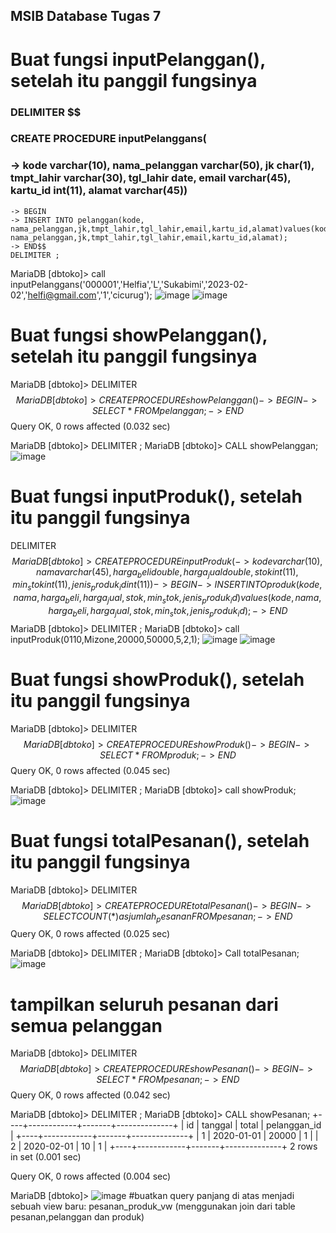 ## MSIB Database Tugas 7
# Buat fungsi inputPelanggan(), setelah itu panggil fungsinya
 ### DELIMITER $$
 ### CREATE PROCEDURE inputPelanggans(
 ###   -> kode varchar(10), nama_pelanggan varchar(50), jk char(1), tmpt_lahir varchar(30), tgl_lahir date, email varchar(45), kartu_id int(11), alamat varchar(45))
    -> BEGIN
    -> INSERT INTO pelanggan(kode, nama_pelanggan,jk,tmpt_lahir,tgl_lahir,email,kartu_id,alamat)values(kode, nama_pelanggan,jk,tmpt_lahir,tgl_lahir,email,kartu_id,alamat);
    -> END$$
    DELIMITER ;
MariaDB [dbtoko]> call inputPelanggans('000001','Helfia','L','Sukabimi','2023-02-02','helfi@gmail.com','1','cicurug');
![image](https://user-images.githubusercontent.com/55681352/235922028-a78fdc1e-475a-4980-9c13-e878b4634a38.png)
![image](https://user-images.githubusercontent.com/55681352/235922057-b7e0332f-39f2-44b7-a746-2a77b209e9aa.png)
# Buat fungsi showPelanggan(), setelah itu panggil fungsinya
MariaDB [dbtoko]> DELIMITER $$
MariaDB [dbtoko]> CREATE PROCEDURE showPelanggan()
    -> BEGIN
    -> SELECT * FROM pelanggan;
    -> END$$
Query OK, 0 rows affected (0.032 sec)

MariaDB [dbtoko]> DELIMITER ;
MariaDB [dbtoko]> CALL showPelanggan;
![image](https://user-images.githubusercontent.com/55681352/235922649-6be8e71d-4b75-4cc5-add1-f11bcac70148.png)
# Buat fungsi inputProduk(), setelah itu panggil fungsinya
DELIMITER $$
MariaDB [dbtoko]> CREATE PROCEDURE inputProduk(
    -> kode varchar(10), nama varchar(45), harga_beli double, harga_jual double, stok int(11), min_stok int(11), jenis_produk_id int(11))
    -> BEGIN
    -> INSERT INTO produk(kode,nama,harga_beli,harga_jual,stok,min_stok,jenis_produk_id) values (kode,nama,harga_beli,harga_jual,stok,min_stok,jenis_produk_id);
    -> END$$
    MariaDB [dbtoko]> DELIMITER ;
    MariaDB [dbtoko]> call inputProduk(0110,Mizone,20000,50000,5,2,1);
    ![image](https://user-images.githubusercontent.com/55681352/235924571-2cbde98b-039e-4888-b692-a6ccf4dea4c5.png)
![image](https://user-images.githubusercontent.com/55681352/235924620-0bc8d3a0-fb94-4f96-b9b7-754c350d7240.png)
# Buat fungsi showProduk(), setelah itu panggil fungsinya
MariaDB [dbtoko]> DELIMITER $$
MariaDB [dbtoko]> CREATE PROCEDURE showProduk()
    -> BEGIN
    -> SELECT * FROM produk;
    -> END$$
Query OK, 0 rows affected (0.045 sec)

MariaDB [dbtoko]> DELIMITER ;
MariaDB [dbtoko]> call showProduk;
![image](https://user-images.githubusercontent.com/55681352/235925008-72a5adca-e8c6-4b01-8d54-6bd16a88526a.png)
# Buat fungsi totalPesanan(), setelah itu panggil fungsinya
MariaDB [dbtoko]> DELIMITER $$
MariaDB [dbtoko]> CREATE PROCEDURE totalPesanan()
    -> BEGIN
    -> SELECT COUNT(*) as jumlah_pesanan FROM pesanan;
    -> END$$
Query OK, 0 rows affected (0.025 sec)

MariaDB [dbtoko]> DELIMITER ;
MariaDB [dbtoko]> Call totalPesanan;
![image](https://user-images.githubusercontent.com/55681352/235926565-41067832-a567-4a7f-a519-9514865385ff.png)
# tampilkan seluruh pesanan dari semua pelanggan

MariaDB [dbtoko]> DELIMITER $$
MariaDB [dbtoko]> CREATE PROCEDURE showPesanan()
    -> BEGIN
    -> SELECT * FROM pesanan;
    -> END$$
Query OK, 0 rows affected (0.042 sec)

MariaDB [dbtoko]> DELIMITER ;
MariaDB [dbtoko]> CALL showPesanan;
+----+------------+-------+--------------+
| id | tanggal    | total | pelanggan_id |
+----+------------+-------+--------------+
|  1 | 2020-01-01 | 20000 |            1 |
|  2 | 2020-02-01 |    10 |            1 |
+----+------------+-------+--------------+
2 rows in set (0.001 sec)

Query OK, 0 rows affected (0.004 sec)

MariaDB [dbtoko]>
![image](https://user-images.githubusercontent.com/55681352/235927468-e4d562fd-d4d9-4948-9c3b-bf53d05201c6.png)
#buatkan query panjang di atas menjadi sebuah view baru: pesanan_produk_vw (menggunakan join dari table pesanan,pelanggan dan produk)
